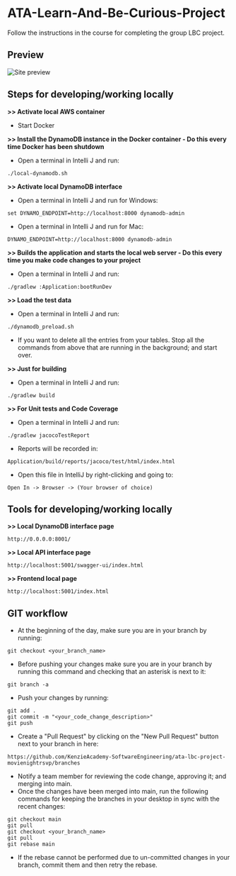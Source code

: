 # ATA-Learn-And-Be-Curious-Project

Follow the instructions in the course for completing the group LBC project.

## Preview

![Site preview](https://github.com/nicklaustrup/movienight/main/image.png?raw=true)



## Steps for developing/working locally

**>> Activate local AWS container**
* Start Docker

**>> Install the DynamoDB instance in the Docker container - Do this every time Docker has been shutdown**
* Open a terminal in Intelli J and run:
```
./local-dynamodb.sh
```
**>> Activate local DynamoDB interface**
* Open a terminal in Intelli J and run for Windows:
```
set DYNAMO_ENDPOINT=http://localhost:8000 dynamodb-admin
```
* Open a terminal in Intelli J and run for Mac:
```
DYNAMO_ENDPOINT=http://localhost:8000 dynamodb-admin
```
**>> Builds the application and starts the local web server - Do this every time you make code changes to your project**
* Open a terminal in Intelli J and run:
```
./gradlew :Application:bootRunDev
```
**>> Load the test data**
* Open a terminal in Intelli J and run:
```
./dynamodb_preload.sh
```
* If you want to delete all the entries from your tables. Stop all the commands from above that are running in the background;
and start over.

**>> Just for building**
* Open a terminal in Intelli J and run:
```
./gradlew build
```
**>> For Unit tests and Code Coverage**
* Open a terminal in Intelli J and run:
```
./gradlew jacocoTestReport
```
* Reports will be recorded in:
```
Application/build/reports/jacoco/test/html/index.html
```
* Open this file in IntelliJ by right-clicking and going to:
```
Open In -> Browser -> (Your browser of choice)
```
## Tools for developing/working locally
**>> Local DynamoDB interface page**
```
http://0.0.0.0:8001/
```
**>> Local API interface page**
```
http://localhost:5001/swagger-ui/index.html 
```
**>> Frontend local page**
```
http://localhost:5001/index.html 
```
## GIT workflow

* At the beginning of the day, make sure you are in your branch by running:
```
git checkout <your_branch_name>
```
* Before pushing your changes make sure you are in your branch by running this command and checking that an asterisk is next to it:
```
git branch -a
```
* Push your changes by running:
```
git add .
git commit -m "<your_code_change_description>"
git push
```
* Create a "Pull Request" by clicking on the "New Pull Request" button next to your branch in here:
```
https://github.com/KenzieAcademy-SoftwareEngineering/ata-lbc-project-movienightrsvp/branches
```
* Notify a team member for reviewing the code change, approving it; and merging into main.
* Once the changes have been merged into main, run the following commands for keeping the branches in your desktop in sync with the recent changes:
```
git checkout main
git pull
git checkout <your_branch_name>
git pull
git rebase main
```
* If the rebase cannot be performed due to un-committed changes in your branch, commit them and then retry the rebase.
